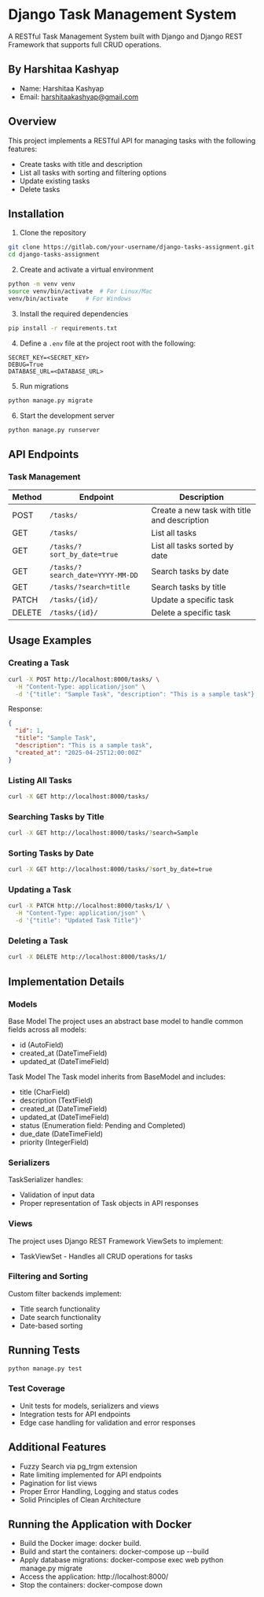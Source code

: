 # Django Task Management System

A RESTful Task Management System built with Django and Django REST Framework that supports full CRUD operations.

## By Harshitaa Kashyap

- Name: Harshitaa Kashyap
- Email: harshitaakashyap@gmail.com

## Overview

This project implements a RESTful API for managing tasks with the following features:

- Create tasks with title and description
- List all tasks with sorting and filtering options
- Update existing tasks
- Delete tasks

## Installation

1. Clone the repository

```bash
git clone https://gitlab.com/your-username/django-tasks-assignment.git
cd django-tasks-assignment
```

2. Create and activate a virtual environment

```bash
python -m venv venv
source venv/bin/activate  # For Linux/Mac
venv/bin/activate     # For Windows
```

3. Install the required dependencies

```bash
pip install -r requirements.txt
```

4. Define a `.env` file at the project root with the following:

```
SECRET_KEY=<SECRET_KEY>
DEBUG=True
DATABASE_URL=<DATABASE_URL>
```

5. Run migrations

```bash
python manage.py migrate
```

6. Start the development server

```bash
python manage.py runserver
```

## API Endpoints

### Task Management

| Method | Endpoint                         | Description                                  |
| ------ | -------------------------------- | -------------------------------------------- |
| POST   | `/tasks/`                        | Create a new task with title and description |
| GET    | `/tasks/`                        | List all tasks                               |
| GET    | `/tasks/?sort_by_date=true`      | List all tasks sorted by date                |
| GET    | `/tasks/?search_date=YYYY-MM-DD` | Search tasks by date                         |
| GET    | `/tasks/?search=title`           | Search tasks by title                        |
| PATCH  | `/tasks/{id}/`                   | Update a specific task                       |
| DELETE | `/tasks/{id}/`                   | Delete a specific task                       |

## Usage Examples

### Creating a Task

```bash
curl -X POST http://localhost:8000/tasks/ \
  -H "Content-Type: application/json" \
  -d '{"title": "Sample Task", "description": "This is a sample task"}'
```

Response:

```json
{
  "id": 1,
  "title": "Sample Task",
  "description": "This is a sample task",
  "created_at": "2025-04-25T12:00:00Z"
}
```

### Listing All Tasks

```bash
curl -X GET http://localhost:8000/tasks/
```

### Searching Tasks by Title

```bash
curl -X GET http://localhost:8000/tasks/?search=Sample
```

### Sorting Tasks by Date

```bash
curl -X GET http://localhost:8000/tasks/?sort_by_date=true
```

### Updating a Task

```bash
curl -X PATCH http://localhost:8000/tasks/1/ \
  -H "Content-Type: application/json" \
  -d '{"title": "Updated Task Title"}'
```

### Deleting a Task

```bash
curl -X DELETE http://localhost:8000/tasks/1/
```

## Implementation Details

### Models

Base Model
The project uses an abstract base model to handle common fields across all models:

- id (AutoField)
- created_at (DateTimeField)
- updated_at (DateTimeField)

Task Model
The Task model inherits from BaseModel and includes:

- title (CharField)
- description (TextField)
- created_at (DateTimeField)
- updated_at (DateTimeField)
- status (Enumeration field: Pending and Completed)
- due_date (DateTimeField)
- priority (IntegerField)

### Serializers

TaskSerializer handles:

- Validation of input data
- Proper representation of Task objects in API responses

### Views

The project uses Django REST Framework ViewSets to implement:

- TaskViewSet - Handles all CRUD operations for tasks

### Filtering and Sorting

Custom filter backends implement:

- Title search functionality
- Date search functionality
- Date-based sorting

## Running Tests

```bash
python manage.py test
```

### Test Coverage

- Unit tests for models, serializers and views
- Integration tests for API endpoints
- Edge case handling for validation and error responses

## Additional Features

- Fuzzy Search via pg_trgm extension
- Rate limiting implemented for API endpoints
- Pagination for list views
- Proper Error Handling, Logging and status codes
- Solid Principles of Clean Architecture

## Running the Application with Docker

- Build the Docker image: docker build.
- Build and start the containers: docker-compose up --build
- Apply database migrations: docker-compose exec web python manage.py migrate
- Access the application: http://localhost:8000/
- Stop the containers: docker-compose down
